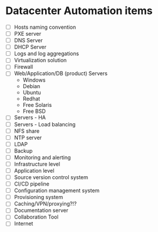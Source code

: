 # Datacenter Automation items
- [ ] Hosts naming convention
- [ ] PXE server
- [ ] DNS Server
- [ ] DHCP Server
- [ ] Logs and log aggregations
- [ ] Virtualization solution
- [ ] Firewall
- [ ] Web/Application/DB (product) Servers
  - Windows
  - Debian
  - Ubuntu
  - Redhat
  - Free Solaris
  - Free BSD
- [ ] Servers - HA
- [ ] Servers - Load balancing
- [ ] NFS share
- [ ] NTP server
- [ ] LDAP
- [ ] Backup
- [ ] Monitoring and alerting
- [ ] Infrastructure level
- [ ] Application level
- [ ] Source version control system
- [ ] CI/CD pipeline
- [ ] Configuration management system
- [ ] Provisioning system
- [ ] Caching/VPN/proxying?!?
- [ ] Documentation server
- [ ] Collaboration Tool
- [ ] Internet
